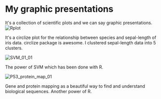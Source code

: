 # My graphic presentations
It's a collection of scientific plots and we can say graphic presentations. 
![Rplot](https://user-images.githubusercontent.com/66325392/211209375-3643cfd1-0929-4b6c-b254-fd18e97452dd.png)

It's a circlize plot for the relationship between species and sepal-length of iris data. circlize package is awesome. 
I clustered sepal-length data into 5 clusters. 


![SVM_01_01](https://user-images.githubusercontent.com/66325392/211211476-a802b6fc-5112-46c8-b085-670446a745a6.jpg)

The power of SVM which has been done with R. 



![P53_protein_map_01](https://user-images.githubusercontent.com/66325392/211211621-5d0e6321-7e04-43b1-8c65-bead64ce350a.jpg)

Gene and protein mapping as a beautiful way to find and understand biological sequences. Another power of R.   


 
 
